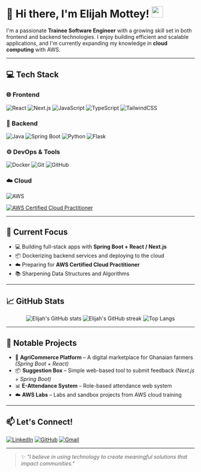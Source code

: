 # 👋 Hi there, I'm Elijah Mottey! <img src="https://media.giphy.com/media/hvRJCLFzcasrR4ia7z/giphy.gif" width="30px"/>

I'm a passionate **Trainee Software Engineer** with a growing skill set in both frontend and backend technologies. I enjoy building efficient and scalable applications, and I'm currently expanding my knowledge in **cloud computing** with AWS.

---

## 💻 Tech Stack

### 🌐 Frontend
![React](https://img.shields.io/badge/-React-61DAFB?style=flat-square&logo=react&logoColor=black)
![Next.js](https://img.shields.io/badge/-Next.js-000000?style=flat-square&logo=next.js)
![JavaScript](https://img.shields.io/badge/-JavaScript-F7DF1E?style=flat-square&logo=javascript&logoColor=black)
![TypeScript](https://img.shields.io/badge/-TypeScript-3178C6?style=flat-square&logo=typescript&logoColor=white)
![TailwindCSS](https://img.shields.io/badge/-Tailwind_CSS-38B2AC?style=flat-square&logo=tailwind-css&logoColor=white)

### 🧠 Backend
![Java](https://img.shields.io/badge/-Java-007396?style=flat-square&logo=java)
![Spring Boot](https://img.shields.io/badge/-Spring_Boot-6DB33F?style=flat-square&logo=spring-boot&logoColor=white)
![Python](https://img.shields.io/badge/-Python-3776AB?style=flat-square&logo=python&logoColor=white)
![Flask](https://img.shields.io/badge/-Flask-000000?style=flat-square&logo=flask)

### ⚙️ DevOps & Tools
![Docker](https://img.shields.io/badge/-Docker-2496ED?style=flat-square&logo=docker&logoColor=white)
![Git](https://img.shields.io/badge/-Git-F05032?style=flat-square&logo=git&logoColor=white)
![GitHub](https://img.shields.io/badge/-GitHub-181717?style=flat-square&logo=github)

### ☁️ Cloud
![AWS](https://img.shields.io/badge/-AWS-232F3E?style=flat-square&logo=amazon-aws&logoColor=white)

[![AWS Certified Cloud Practitioner](https://images.credly.com/size/110x110/images/6841e850-0448-4de4-83a4-cc1f3ddf7f93/image.png)](https://www.credly.com/badges/ea2dbf3c-c275-47b6-8970-22aae75a7762)



---

## 🚀 Current Focus

- 💻 Building full-stack apps with **Spring Boot + React / Next.js**
- 📦 Dockerizing backend services and deploying to the cloud
- ☁️ Preparing for **AWS Certified Cloud Practitioner**
- 📚 Sharpening Data Structures and Algorithms

---

## 📈 GitHub Stats

<p align="center">
  <img src="https://github-readme-stats.vercel.app/api?username=elijahmottey&show_icons=true&theme=radical" alt="Elijah's GitHub stats" />
  <img src="https://github-readme-streak-stats.herokuapp.com/?user=elijahmottey&theme=radical" alt="Elijah's GitHub streak" />
  <img src="https://github-readme-stats.vercel.app/api/top-langs/?username=elijahmottey&layout=compact&theme=radical" alt="Top Langs" />
</p>

---

## 🧠 Notable Projects

- 🛒 **AgriCommerce Platform** – A digital marketplace for Ghanaian farmers *(Spring Boot + React)*
- 📦 **Suggestion Box** – Simple web-based tool to submit feedback *(Next.js + Spring Boot)*
- 📊 **E-Attendance System** – Role-based attendance web system
- ☁️ **AWS Labs** – Labs and sandbox projects from AWS cloud training

---

## 📫 Let's Connect!

[![LinkedIn](https://img.shields.io/badge/-LinkedIn-0077B5?style=flat-square&logo=linkedin&logoColor=white)](https://linkedin.com/in/elijah-mottey)
[![GitHub](https://img.shields.io/badge/-GitHub-181717?style=flat-square&logo=github&logoColor=white)](https://github.com/elijahmottey)
[![Gmail](https://img.shields.io/badge/-elijahmottey5@gmail.com-D14836?style=flat-square&logo=gmail&logoColor=white)](mailto:elijahmottey5@gmail.com)

---

> ✨ *"I believe in using technology to create meaningful solutions that impact communities."*
